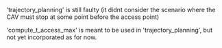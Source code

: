 'trajectory_planning' is still faulty (it didnt consider the scenario where the CAV must stop at some point before the access point)

'compute_t_access_max' is meant to be used in 'trajectory_planning', but not yet incorporated as for now.
